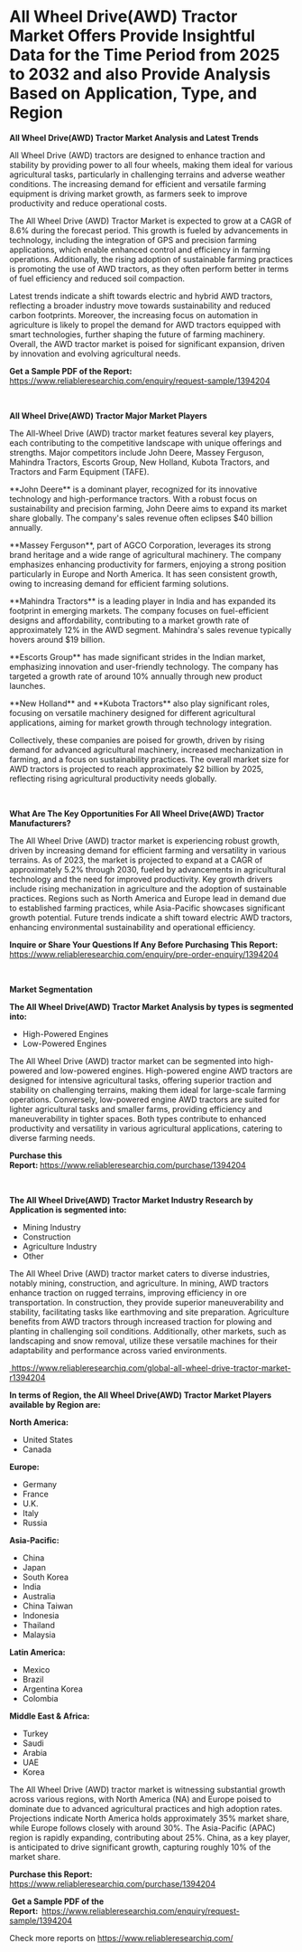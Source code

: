 <p><h1>All Wheel Drive(AWD) Tractor Market Offers Provide Insightful Data for the Time Period from 2025 to 2032 and also Provide Analysis Based on Application, Type, and Region</h1></p><p><strong>All Wheel Drive(AWD) Tractor Market Analysis and Latest Trends</strong></p>
<p><p>All Wheel Drive (AWD) tractors are designed to enhance traction and stability by providing power to all four wheels, making them ideal for various agricultural tasks, particularly in challenging terrains and adverse weather conditions. The increasing demand for efficient and versatile farming equipment is driving market growth, as farmers seek to improve productivity and reduce operational costs.</p><p>The All Wheel Drive (AWD) Tractor Market is expected to grow at a CAGR of 8.6% during the forecast period. This growth is fueled by advancements in technology, including the integration of GPS and precision farming applications, which enable enhanced control and efficiency in farming operations. Additionally, the rising adoption of sustainable farming practices is promoting the use of AWD tractors, as they often perform better in terms of fuel efficiency and reduced soil compaction.</p><p>Latest trends indicate a shift towards electric and hybrid AWD tractors, reflecting a broader industry move towards sustainability and reduced carbon footprints. Moreover, the increasing focus on automation in agriculture is likely to propel the demand for AWD tractors equipped with smart technologies, further shaping the future of farming machinery. Overall, the AWD tractor market is poised for significant expansion, driven by innovation and evolving agricultural needs.</p></p>
<p><strong>Get a Sample PDF of the Report:&nbsp;</strong> <a href="https://www.reliableresearchiq.com/enquiry/request-sample/1394204?utm_campaign=3066&utm_medium=2&utm_source=Github&utm_content=ia&utm_term=22032025&utm_id=all-wheel-driveawd-tractor">https://www.reliableresearchiq.com/enquiry/request-sample/1394204</a></p>
<p>&nbsp;</p>
<p><strong>All Wheel Drive(AWD) Tractor Major Market Players</strong></p>
<p><p>The All-Wheel Drive (AWD) tractor market features several key players, each contributing to the competitive landscape with unique offerings and strengths. Major competitors include John Deere, Massey Ferguson, Mahindra Tractors, Escorts Group, New Holland, Kubota Tractors, and Tractors and Farm Equipment (TAFE).</p><p>**John Deere** is a dominant player, recognized for its innovative technology and high-performance tractors. With a robust focus on sustainability and precision farming, John Deere aims to expand its market share globally. The company's sales revenue often eclipses $40 billion annually.</p><p>**Massey Ferguson**, part of AGCO Corporation, leverages its strong brand heritage and a wide range of agricultural machinery. The company emphasizes enhancing productivity for farmers, enjoying a strong position particularly in Europe and North America. It has seen consistent growth, owing to increasing demand for efficient farming solutions.</p><p>**Mahindra Tractors** is a leading player in India and has expanded its footprint in emerging markets. The company focuses on fuel-efficient designs and affordability, contributing to a market growth rate of approximately 12% in the AWD segment. Mahindra's sales revenue typically hovers around $19 billion.</p><p>**Escorts Group** has made significant strides in the Indian market, emphasizing innovation and user-friendly technology. The company has targeted a growth rate of around 10% annually through new product launches.</p><p>**New Holland** and **Kubota Tractors** also play significant roles, focusing on versatile machinery designed for different agricultural applications, aiming for market growth through technology integration.</p><p>Collectively, these companies are poised for growth, driven by rising demand for advanced agricultural machinery, increased mechanization in farming, and a focus on sustainability practices. The overall market size for AWD tractors is projected to reach approximately $2 billion by 2025, reflecting rising agricultural productivity needs globally.</p></p>
<p>&nbsp;</p>
<p><strong>What Are The Key Opportunities For All Wheel Drive(AWD) Tractor Manufacturers?</strong></p>
<p><p>The All Wheel Drive (AWD) tractor market is experiencing robust growth, driven by increasing demand for efficient farming and versatility in various terrains. As of 2023, the market is projected to expand at a CAGR of approximately 5.2% through 2030, fueled by advancements in agricultural technology and the need for improved productivity. Key growth drivers include rising mechanization in agriculture and the adoption of sustainable practices. Regions such as North America and Europe lead in demand due to established farming practices, while Asia-Pacific showcases significant growth potential. Future trends indicate a shift toward electric AWD tractors, enhancing environmental sustainability and operational efficiency.</p></p>
<p><strong>Inquire or Share Your Questions If Any Before Purchasing This Report:</strong> <a href="https://www.reliableresearchiq.com/enquiry/pre-order-enquiry/1394204?utm_campaign=3066&utm_medium=2&utm_source=Github&utm_content=ia&utm_term=22032025&utm_id=all-wheel-driveawd-tractor">https://www.reliableresearchiq.com/enquiry/pre-order-enquiry/1394204</a></p>
<p>&nbsp;</p>
<p><strong>Market Segmentation</strong></p>
<p><strong>The All Wheel Drive(AWD) Tractor Market Analysis by types is segmented into:</strong></p>
<p><ul><li>High-Powered Engines</li><li>Low-Powered Engines</li></ul></p>
<p><p>The All Wheel Drive (AWD) tractor market can be segmented into high-powered and low-powered engines. High-powered engine AWD tractors are designed for intensive agricultural tasks, offering superior traction and stability on challenging terrains, making them ideal for large-scale farming operations. Conversely, low-powered engine AWD tractors are suited for lighter agricultural tasks and smaller farms, providing efficiency and maneuverability in tighter spaces. Both types contribute to enhanced productivity and versatility in various agricultural applications, catering to diverse farming needs.</p></p>
<p><strong>Purchase this Report:&nbsp;</strong><a href="https://www.reliableresearchiq.com/purchase/1394204?utm_campaign=3066&utm_medium=2&utm_source=Github&utm_content=ia&utm_term=22032025&utm_id=all-wheel-driveawd-tractor">https://www.reliableresearchiq.com/purchase/1394204</a></p>
<p>&nbsp;</p>
<p><strong>The All Wheel Drive(AWD) Tractor Market Industry Research by Application is segmented into:</strong></p>
<p><ul><li>Mining Industry</li><li>Construction</li><li>Agriculture Industry</li><li>Other</li></ul></p>
<p><p>The All Wheel Drive (AWD) tractor market caters to diverse industries, notably mining, construction, and agriculture. In mining, AWD tractors enhance traction on rugged terrains, improving efficiency in ore transportation. In construction, they provide superior maneuverability and stability, facilitating tasks like earthmoving and site preparation. Agriculture benefits from AWD tractors through increased traction for plowing and planting in challenging soil conditions. Additionally, other markets, such as landscaping and snow removal, utilize these versatile machines for their adaptability and performance across varied environments.</p></p>
<p><a href="https://www.reliableresearchiq.com/global-all-wheel-drive-tractor-market-r1394204?utm_campaign=3066&utm_medium=2&utm_source=Github&utm_content=ia&utm_term=22032025&utm_id=all-wheel-driveawd-tractor">&nbsp;https://www.reliableresearchiq.com/global-all-wheel-drive-tractor-market-r1394204</a></p>
<p><strong>In terms of Region, the All Wheel Drive(AWD) Tractor Market Players available by Region are:</strong></p>
<p>
    <p> <strong> North America: </strong>
        <ul>
            <li>United States</li>
            <li>Canada</li>
        </ul>
        </p> 
    <p> <strong> Europe: </strong>
        <ul>
            <li>Germany</li>
            <li>France</li>
            <li>U.K.</li>
            <li>Italy</li>
            <li>Russia</li>
        </ul>
        </p> 
    <p> <strong> Asia-Pacific: </strong>
        <ul>
            <li>China</li>
            <li>Japan</li>
            <li>South Korea</li>
            <li>India</li>
            <li>Australia</li>
            <li>China Taiwan</li>
            <li>Indonesia</li>
            <li>Thailand</li>
            <li>Malaysia</li>
        </ul>
        </p> 
    <p> <strong> Latin America: </strong>
        <ul>
            <li>Mexico</li>
            <li>Brazil</li>
            <li>Argentina Korea</li>
            <li>Colombia</li>
        </ul>
        </p> 
    <p> <strong> Middle East & Africa: </strong>
        <ul>
            <li>Turkey</li>
            <li>Saudi</li>
            <li>Arabia</li>
            <li>UAE</li>
            <li>Korea</li>
        </ul>
    </p>
    </p>
<p><p>The All Wheel Drive (AWD) tractor market is witnessing substantial growth across various regions, with North America (NA) and Europe poised to dominate due to advanced agricultural practices and high adoption rates. Projections indicate North America holds approximately 35% market share, while Europe follows closely with around 30%. The Asia-Pacific (APAC) region is rapidly expanding, contributing about 25%. China, as a key player, is anticipated to drive significant growth, capturing roughly 10% of the market share. </p></p>
<p><strong>Purchase this Report: </strong><a href="https://www.reliableresearchiq.com/purchase/1394204?utm_campaign=3066&utm_medium=2&utm_source=Github&utm_content=ia&utm_term=22032025&utm_id=all-wheel-driveawd-tractor">https://www.reliableresearchiq.com/purchase/1394204</a></p>
<p>&nbsp;<strong>Get a Sample PDF of the Report:&nbsp;&nbsp;</strong><a href="https://www.reliableresearchiq.com/enquiry/request-sample/1394204?utm_campaign=3066&utm_medium=2&utm_source=Github&utm_content=ia&utm_term=22032025&utm_id=all-wheel-driveawd-tractor">https://www.reliableresearchiq.com/enquiry/request-sample/1394204</a></p>
<p><strong></strong></p>
<p>Check more reports on <a href="https://www.reliableresearchiq.com/?utm_campaign=3066&utm_medium=2&utm_source=Github&utm_content=ia&utm_term=22032025&utm_id=all-wheel-driveawd-tractor">https://www.reliableresearchiq.com/</a></p>